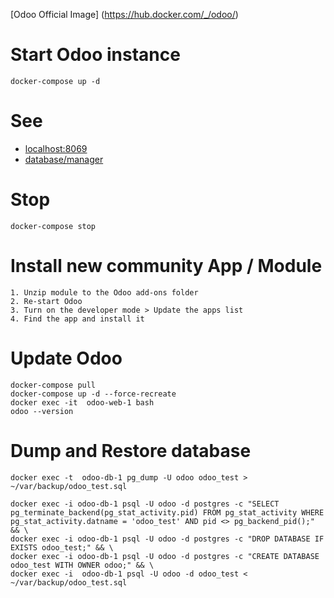 [Odoo Official Image] (https://hub.docker.com/_/odoo/)

# Start Odoo instance
```shell
docker-compose up -d
```

# See
- [localhost:8069](http://localhost:8069/)
- [database/manager](http://localhost:8069/web/database/manager)

# Stop
```shell
docker-compose stop
```

# Install new community App / Module
```
1. Unzip module to the Odoo add-ons folder
2. Re-start Odoo
3. Turn on the developer mode > Update the apps list
4. Find the app and install it
```

# Update Odoo
```
docker-compose pull
docker-compose up -d --force-recreate
docker exec -it  odoo-web-1 bash
odoo --version
```


# Dump and Restore database
```
docker exec -t  odoo-db-1 pg_dump -U odoo odoo_test > ~/var/backup/odoo_test.sql

docker exec -i odoo-db-1 psql -U odoo -d postgres -c "SELECT pg_terminate_backend(pg_stat_activity.pid) FROM pg_stat_activity WHERE pg_stat_activity.datname = 'odoo_test' AND pid <> pg_backend_pid();" && \
docker exec -i odoo-db-1 psql -U odoo -d postgres -c "DROP DATABASE IF EXISTS odoo_test;" && \
docker exec -i odoo-db-1 psql -U odoo -d postgres -c "CREATE DATABASE odoo_test WITH OWNER odoo;" && \
docker exec -i  odoo-db-1 psql -U odoo -d odoo_test < ~/var/backup/odoo_test.sql
```